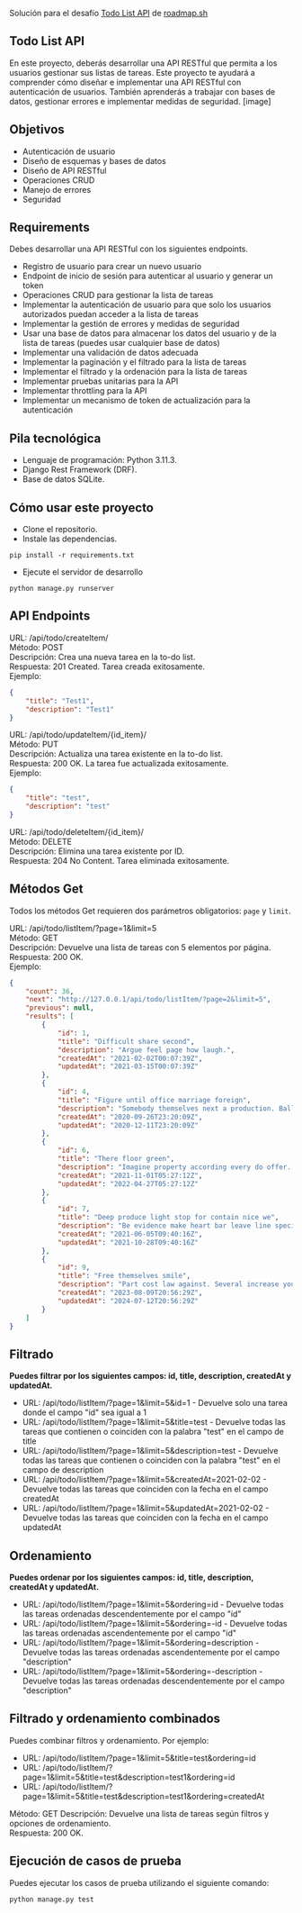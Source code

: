 Solución para el desafío [Todo List API](https://roadmap.sh/projects/todo-list-api) de [roadmap.sh](https://roadmap.sh)  
## Todo List API
En este proyecto, deberás desarrollar una API RESTful que permita a los usuarios gestionar sus listas de tareas.
Este proyecto te ayudará a comprender cómo diseñar e implementar una API RESTful con autenticación de usuarios.
También aprenderás a trabajar con bases de datos, gestionar errores e implementar medidas de seguridad.
[image]

## Objetivos
- Autenticación de usuario
- Diseño de esquemas y bases de datos
- Diseño de API RESTful
- Operaciones CRUD
- Manejo de errores
- Seguridad

## Requirements
Debes desarrollar una API RESTful con los siguientes endpoints.  

- Registro de usuario para crear un nuevo usuario
- Endpoint de inicio de sesión para autenticar al usuario y generar un token
- Operaciones CRUD para gestionar la lista de tareas
- Implementar la autenticación de usuario para que solo los usuarios autorizados puedan acceder a la lista de tareas
- Implementar la gestión de errores y medidas de seguridad
- Usar una base de datos para almacenar los datos del usuario y de la lista de tareas (puedes usar cualquier base de datos)
- Implementar una validación de datos adecuada
- Implementar la paginación y el filtrado para la lista de tareas
- Implementar el filtrado y la ordenación para la lista de tareas
- Implementar pruebas unitarias para la API
- Implementar throttling para la API
- Implementar un mecanismo de token de actualización para la autenticación

## Pila tecnológica
- Lenguaje de programación: Python 3.11.3.
- Django Rest Framework (DRF).
- Base de datos SQLite.

## Cómo usar este proyecto
- Clone el repositorio.
- Instale las dependencias.
```
pip install -r requirements.txt
```
- Ejecute el servidor de desarrollo
```
python manage.py runserver
```
## API Endpoints
URL: /api/todo/createItem/  
Método: POST  
Descripción: Crea una nueva tarea en la to-do list.  
Respuesta: 201 Created. Tarea creada exitosamente.  
Ejemplo:
```JSON
{
    "title": "Test1",
    "description": "Test1"
}
```
URL: /api/todo/updateItem/{id_item}/  
Método: PUT  
Descripción: Actualiza una tarea existente en la to-do list.  
Respuesta: 200 OK. La tarea fue actualizada exitosamente.  
Ejemplo:
```JSON
{
    "title": "test",
    "description": "test"
}
```
URL: /api/todo/deleteItem/{id_item}/  
Método: DELETE  
Descripción: Elimina una tarea existente por ID.  
Respuesta: 204 No Content. Tarea eliminada exitosamente.  

## Métodos Get
Todos los métodos Get requieren dos parámetros obligatorios:  `page` y `limit`.

URL: /api/todo/listItem/?page=1&limit=5  
Método: GET  
Descripción: Devuelve una lista de tareas con 5 elementos por página.  
Respuesta: 200 OK.  
Ejemplo:
```JSON
{
    "count": 36,
    "next": "http://127.0.0.1/api/todo/listItem/?page=2&limit=5",
    "previous": null,
    "results": [
        {
            "id": 1,
            "title": "Difficult share second",
            "description": "Argue feel page how laugh.",
            "createdAt": "2021-02-02T00:07:39Z",
            "updatedAt": "2021-03-15T00:07:39Z"
        },
        {
            "id": 4,
            "title": "Figure until office marriage foreign",
            "description": "Somebody themselves next a production. Ball hotel somebody goal treatment worry despite possible. Offer loss or coach hotel continue arm.",
            "createdAt": "2020-09-26T23:20:09Z",
            "updatedAt": "2020-12-11T23:20:09Z"
        },
        {
            "id": 6,
            "title": "There floor green",
            "description": "Imagine property according every do offer. Stuff born stock environment improve work treatment. Film lawyer talk form.",
            "createdAt": "2021-11-01T05:27:12Z",
            "updatedAt": "2022-04-27T05:27:12Z"
        },
        {
            "id": 7,
            "title": "Deep produce light stop for contain nice we",
            "description": "Be evidence make heart bar leave line specific. Deep knowledge popular ten. Exactly lose might loss development away civil.",
            "createdAt": "2021-06-05T09:40:16Z",
            "updatedAt": "2021-10-28T09:40:16Z"
        },
        {
            "id": 9,
            "title": "Free themselves smile",
            "description": "Part cost law against. Several increase young simply from leader purpose. make",
            "createdAt": "2023-08-09T20:56:29Z",
            "updatedAt": "2024-07-12T20:56:29Z"
        }
    ]
}
```
## Filtrado
**Puedes filtrar por los siguientes campos: id, title, description, createdAt y updatedAt.**  

- URL: /api/todo/listItem/?page=1&limit=5&id=1 - Devuelve solo una tarea donde el campo "id" sea igual a 1  
- URL: /api/todo/listItem/?page=1&limit=5&title=test - Devuelve todas las tareas que contienen o coinciden con la palabra "test" en el campo de title  
- URL: /api/todo/listItem/?page=1&limit=5&description=test - Devuelve todas las tareas que contienen o coinciden con la palabra "test" en el campo de description  
- URL: /api/todo/listItem/?page=1&limit=5&createdAt=2021-02-02 - Devuelve todas las tareas que coinciden con la fecha en el campo createdAt  
- URL: /api/todo/listItem/?page=1&limit=5&updatedAt=2021-02-02 - Devuelve todas las tareas que coinciden con la fecha en el campo updatedAt  

## Ordenamiento
**Puedes ordenar por los siguientes campos: id, title, description, createdAt y updatedAt.**  

- URL: /api/todo/listItem/?page=1&limit=5&ordering=id - Devuelve todas las tareas ordenadas descendentemente por el campo "id" 
- URL: /api/todo/listItem/?page=1&limit=5&ordering=-id - Devuelve todas las tareas ordenadas ascendentemente por el campo "id"  
- URL: /api/todo/listItem/?page=1&limit=5&ordering=description - Devuelve todas las tareas ordenadas ascendentemente por el campo "description"  
- URL: /api/todo/listItem/?page=1&limit=5&ordering=-description - Devuelve todas las tareas ordenadas descendentemente por el campo "description"  

## Filtrado y ordenamiento combinados
Puedes combinar filtros y ordenamiento. Por ejemplo:  
- URL: /api/todo/listItem/?page=1&limit=5&title=test&ordering=id
- URL: /api/todo/listItem/?page=1&limit=5&title=test&description=test1&ordering=id
- URL: /api/todo/listItem/?page=1&limit=5&title=test&description=test1&ordering=createdAt

Método: GET 
Descripción: Devuelve una lista de tareas según filtros y opciones de ordenamiento.  
Respuesta: 200 OK.  

## Ejecución de casos de prueba
Puedes ejecutar los casos de prueba utilizando el siguiente comando:
```
python manage.py test
```